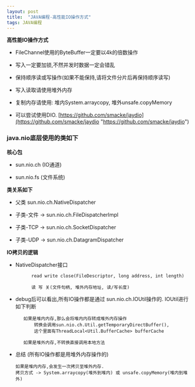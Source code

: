 ```yaml
---
layout: post
title:  "JAVA编程-高性能IO操作方式"
tags: JAVA编程
---
```


**高性能IO操作方式**

- FileChannel使用的ByteBuffer一定要以4k的倍数操作

- 写入一定要加锁,不然并发时数据一定会错乱

- 保持顺序读或写操作(如果不能保持,请将文件分片后再保持顺序读写)

- 写入读取请使用堆外内存

- 复制内存请使用: 堆内System.arraycopy, 堆外unsafe.copyMemory

- 可以尝试使用DIO. [https://github.com/smacke/jaydio](https://github.com/smacke/jaydio "https://github.com/smacke/jaydio")


### java.nio底层使用的类如下

**核心包**

- sun.nio.ch  (IO通道)

- sun.nio.fs  (文件系统)

**类关系如下**
    
- 父类 sun.nio.ch.NativeDispatcher 

- 子类-文件   -> sun.nio.ch.FileDispatcherImpl 

- 子类-TCP   -> sun.nio.ch.SocketDispatcher

- 子类-UDP   -> sun.nio.ch.DatagramDispatcher


**IO拷贝的逻辑**

- NativeDispatcher接口
 
            read write close(FileDescriptor, long address, int length)
            
            读 写 关(文件句柄, 堆外内存地址, 读/写长度)

- debug后可以看出,所有IO操作都是通过 sun.nio.ch.IOUtil操作的. IOUtil进行如下判断

         如果是堆内内存,那么会将堆内内存转成堆外内存操作 
             转换会调用sun.nio.ch.Util.getTemporaryDirectBuffer(),
             这个里面有ThreadLocal<Util.BufferCache> bufferCache
        
         如果是堆外内存,不转换直接调用本地方法
    
- 总结 (所有IO操作都是用堆外内存操作的)

      如果是堆内内存,会发生一次拷贝至堆外内存. 
      拷贝方式 -> System.arraycopy(堆外到堆内) 或 unsafe.copyMemory(堆内到堆外) 
     